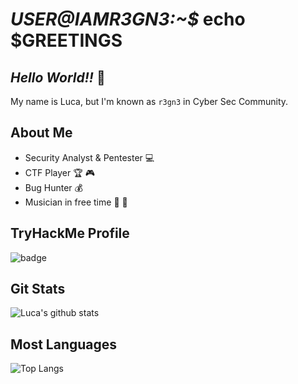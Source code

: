 # *USER@IAMR3GN3:~$* echo $GREETINGS
## *Hello World!!* :tada:

My name is Luca, but I'm known as ``r3gn3`` in Cyber Sec Community.

## About Me
- Security Analyst & Pentester :computer: 
- CTF Player :trophy: :video_game:
- Bug Hunter :moneybag:
- Musician in free time :guitar: :musical_keyboard:

## TryHackMe Profile
![badge](https://tryhackme-badges.s3.amazonaws.com/r3gn3.png)

## Git Stats
![Luca's github stats](https://github-readme-stats.vercel.app/api?username=r3gn3&show_icons=true&theme=synthwave)
## Most Languages
![Top Langs](https://github-readme-stats.vercel.app/api/top-langs/?username=r3gn3&layout=compact)
